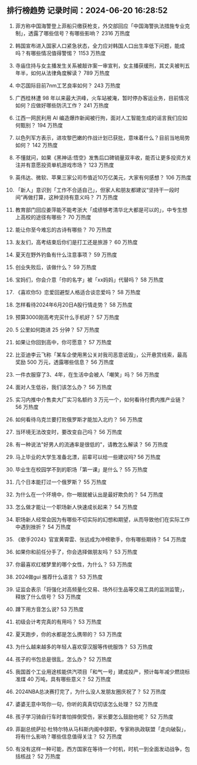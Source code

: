 
## 排行榜趋势 记录时间：2024-06-20 16:28:52
  
  1. 菲方称中国海警登上菲船只缴获枪支，外交部回应「中国海警执法措施专业克制」，透露了哪些信号？有哪些影响？ 2316 万热度
    
  2. 韩国宣布进入国家人口紧急状态，全力应对韩国人口出生率低下问题，能成吗？有哪些情况值得警惕？ 1153 万热度
    
  3. 寺庙住持与女主播发生关系被敲诈案一审宣判，女主播获缓刑，其丈夫被判五年半，如何从法律角度解读？ 789 万热度
    
  4. 中芯国际目前7nm工艺良率如何？ 243 万热度
    
  5. 广西桂林遭 98 年以来最大洪峰，火车站被淹，暂时停办客运业务，目前情况如何？应做好哪些防汛工作？ 241 万热度
    
  6. 江西一网民利用 AI 编造爆炸新闻被行拘，面对人工智能生成的谣言我们应如何甄别？ 194 万热度
    
  7. 以色列军方表示，进攻黎巴嫩的作战计划已获批，意味着什么？目前当地局势如何？ 142 万热度
    
  8. 不懂就问，如果《黑神话:悟空》发售后口碑销量双丰收，能否让更多投资方关注并有意愿投资单机游戏市场？ 123 万热度
    
  9. 英伟达、微软、苹果三家公司市值近10万亿美元，大家有何感想？ 106 万热度
    
  10. 「新人」意识到「工作不合适自己」，但家人和朋友都建议“坚持干一段时间”再做打算，这种坚持有意义吗？ 71 万热度
    
  11. 教育部门回应姜萍能不能考浙大「成绩够考清华北大都是可以的」，中专生想上高校的途径有哪些？ 70 万热度
    
  12. 能让你至今难忘的古诗有哪些？ 70 万热度
    
  13. 友友们，高考结束后你们是打工还是旅游？ 60 万热度
    
  14. 夏天在野外钓鱼有什么注意事项？ 59 万热度
    
  15. 创业失败后，该做什么？ 59 万热度
    
  16. 宝妈们，你会介意「你的名字」被「xx妈妈」代替吗？ 58 万热度
    
  17. 《喜欢你5》恋爱回避型人格适合谈恋爱吗？ 58 万热度
    
  18. 怎样看待2024年6月20日A股行情走势？ 58 万热度
    
  19. 预算3000刚高考完买什么手机好？ 57 万热度
    
  20. 5 公里如何跑进 25 分钟？ 57 万热度
    
  21. 如果让你回到高中，你可愿意？ 57 万热度
    
  22. 比亚迪李云飞称「某车企使用黑公关对我司恶意诋毁」，公开悬赏线索，最高奖励 500 万元，透露哪些信息？ 56 万热度
    
  23. 一件衣服穿了3、4年，在生活中会被人「嘲笑」吗？ 56 万热度
    
  24. 面对人生低谷，我们该怎么办？ 56 万热度
    
  25. 实习内推中介售卖大厂实习名额约 3 万元一个，如何看待付费内推产业链？ 56 万热度
    
  26. 如何看待乌克兰要打败俄罗斯才能加入北约？ 56 万热度
    
  27. 当环境无法改变时，要改变自己吗？ 56 万热度
    
  28. 有一种说法"好男人的流通率是很低的"，请教怎么解读？ 56 万热度
    
  29. 马上毕业的大学生准备北漂，前辈可以给一些建议吗? 56 万热度
    
  30. 毕业生在校园学不到的职场「第一课」是什么？ 55 万热度
    
  31. 几个日本能打过一个俄罗斯？ 55 万热度
    
  32. 为什么在一个环境中，你一眼就被认出是最好欺负的？ 54 万热度
    
  33. 怎么做才能让一个职场新人快速成长起来？ 54 万热度
    
  34. 职场新人经常会因为有哪些不切实际的幻想和期望，从而导致他们在实际工作中遇到挫折？ 54 万热度
    
  35. 《歌手2024》官宣黄霄雲、张远成为冲榜歌手，你有哪些期待？ 54 万热度
    
  36. 如果你和前任分手了，你会选择做朋友吗？ 53 万热度
    
  37. 你最喜欢红楼梦里的哪个女性，为什么？ 53 万热度
    
  38. 2024做gui 推荐什么语言？ 53 万热度
    
  39. 证监会表示「将强化对高频量化交易、场外衍生品等交易工具的监测监管」，释放了什么信号？ 53 万热度
    
  40. 蹲下用方音怎么说? 53 万热度
    
  41. 初级会计考完真的有用吗？ 53 万热度
    
  42. 夏天跑步，你的水都是怎么携带的？ 53 万热度
    
  43. 为什么越来越多的年轻人喜欢穿汉服等传统服饰？ 53 万热度
    
  44. 孩子的书包总是很乱，怎么办？ 52 万热度
    
  45. 我国首个工业用途核能供汽项目「和气一号」建成投产，预计每年减少燃烧标准煤 40 万吨，具有哪些意义？ 52 万热度
    
  46. 2024NBA总决赛打完了，为什么没人发朋友圈庆祝了？ 52 万热度
    
  47. 婆婆无意中骂你一句，你听的真真切切该怎么处理？ 52 万热度
    
  48. 孩子学习骑自行车时害怕摔倒受伤，家长要怎么鼓励他呢？ 52 万热度
    
  49. 菲副总统萨拉·杜特尔特从马科斯内阁中辞职，专家称执政联盟「走向破裂」，将有什么影响？哪些信息值得关注？ 52 万热度
    
  50. 有没有这样一种可能，西方国家在等待一个时机，时机一到全面发动战争，包括核战？ 52 万热度
    